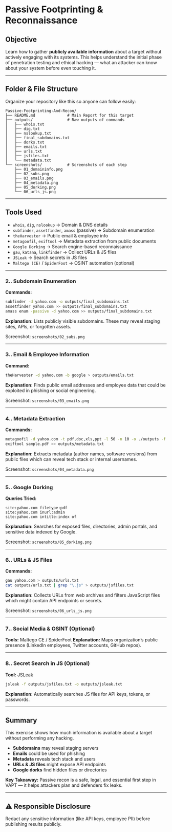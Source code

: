 #  Passive Footprinting & Reconnaissance

##  Objective
Learn how to gather **publicly available information** about a target without actively engaging with its systems. This helps understand the initial phase of penetration testing and ethical hacking — what an attacker can know about your system before even touching it.

---

## Folder & File Structure
Organize your repository like this so anyone can follow easily:

```
Passive-Footprinting-And-Recon/
├── README.md              # Main Report for this target
├── outputs/               # Raw outputs of commands
│   ├── whois.txt
│   ├── dig.txt
│   ├── nslookup.txt
│   ├── final_subdomains.txt
│   ├── dorks.txt
│   ├── emails.txt
│   ├── urls.txt
│   ├── jsfiles.txt
│   └── metadata.txt
└── screenshots/           # Screenshots of each step
    ├── 01_domaininfo.png
    ├── 02_subs.png
    ├── 03_emails.png
    ├── 04_metadata.png
    ├── 05_dorking.png
    └── 06_urls_js.png
```

---

##  Tools Used
- `whois`, `dig`, `nslookup` → Domain & DNS details
- `subfinder`, `assetfinder`, `amass` (passive) → Subdomain enumeration
- `theHarvester` → Public email & employee info
- `metagoofil`, `exiftool` → Metadata extraction from public documents
- `Google Dorking` → Search engine-based reconnaissance
- `gau`, `katana`, `linkfinder` → Collect URLs & JS files
- `JSLeak` → Search secrets in JS files
- `Maltego (CE)` / `SpiderFoot` → OSINT automation (optional)



---


### 2.. Subdomain Enumeration
**Commands:**
```bash
subfinder -d yahoo.com -o outputs/final_subdomains.txt
assetfinder yahoo.com >> outputs/final_subdomains.txt
amass enum -passive -d yahoo.com >> outputs/final_subdomains.txt
```
**Explanation:** Lists publicly visible subdomains. These may reveal staging sites, APIs, or forgotten assets.

 Screenshot: `screenshots/02_subs.png`

---

### 3️.. Email & Employee Information
**Command:**
```bash
theHarvester -d yahoo.com -b google > outputs/emails.txt
```
**Explanation:** Finds public email addresses and employee data that could be exploited in phishing or social engineering.

 Screenshot: `screenshots/03_emails.png`

---

### 4️.. Metadata Extraction
**Commands:**
```bash
metagoofil -d yahoo.com -t pdf,doc,xls,ppt -l 50 -n 10 -o ./outputs -f outputs/metadata.txt
exiftool sample.pdf >> outputs/metadata.txt
```
**Explanation:** Extracts metadata (author names, software versions) from public files which can reveal tech stack or internal usernames.

 Screenshot: `screenshots/04_metadata.png`

---
### 5️.. Google Dorking
**Queries Tried:**
```
site:yahoo.com filetype:pdf
site:yahoo.com inurl:admin
site:yahoo.com intitle:index of
```
**Explanation:** Searches for exposed files, directories, admin portals, and sensitive data indexed by Google.

 Screenshot: `screenshots/05_dorking.png`

---

### 6️.. URLs & JS Files
**Commands:**
```bash
gau yahoo.com > outputs/urls.txt
cat outputs/urls.txt | grep "\.js" > outputs/jsfiles.txt
```
**Explanation:** Collects URLs from web archives and filters JavaScript files which might contain API endpoints or secrets.

 Screenshot: `screenshots/06_urls_js.png`

---

### 7️.. Social Media & OSINT (Optional)
**Tools:** Maltego CE / SpiderFoot
**Explanation:** Maps organization’s public presence (LinkedIn employees, Twitter accounts, GitHub repos).

---

### 8️..  Secret Search in JS (Optional)
**Tool:** JSLeak
```bash
jsleak -f outputs/jsfiles.txt -o outputs/jsleak.txt
```
**Explanation:** Automatically searches JS files for API keys, tokens, or passwords.

---

##  Summary
This exercise shows how much information is available about a target without performing any hacking.

- **Subdomains** may reveal staging servers
- **Emails** could be used for phishing
- **Metadata** reveals tech stack and users
- **URLs & JS files** might expose API endpoints
- **Google dorks** find hidden files or directories

**Key Takeaway:** Passive recon is a safe, legal, and essential first step in VAPT — it helps attackers plan and defenders fix leaks.

---

## ⚠️ Responsible Disclosure
Redact any sensitive information (like API keys, employee PII) before publishing results publicly.
